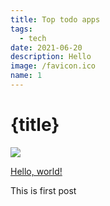 ```yaml
---
title: Top todo apps
tags:
  - tech
date: 2021-06-20
description: Hello
image: /favicon.ico
name: 1
---
```


# {title}

![]({image})

<a href="http://ronnapat.com/" target="_blank">Hello, world!</a>

This is first post


<div class="fb-comments" data-href="https://ronnapat.com/blog/posts" data-width="100%" data-numposts="5"></div>
